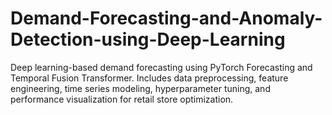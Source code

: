 # Demand-Forecasting-and-Anomaly-Detection-using-Deep-Learning
Deep learning-based demand forecasting using PyTorch Forecasting and Temporal Fusion Transformer. Includes data preprocessing, feature engineering, time series modeling, hyperparameter tuning, and performance visualization for retail store optimization.
